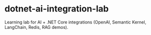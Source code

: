 # dotnet-ai-integration-lab
Learning lab for AI + .NET Core integrations (OpenAI, Semantic Kernel, LangChain, Redis, RAG demos).
